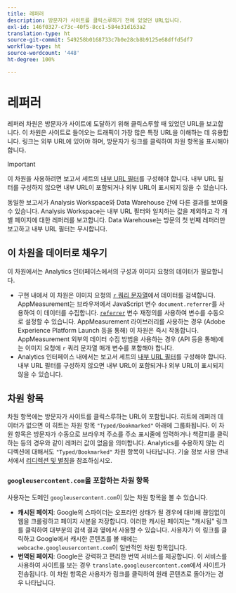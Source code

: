 ```yaml
---
title: 레퍼러
description: 방문자가 사이트를 클릭스루하기 전에 있었던 URL입니다.
exl-id: 146f0327-c73c-40f5-8cc1-584e31d163a2
translation-type: ht
source-git-commit: 549258b0168733c7b0e28cb8b9125e68dffd5df7
workflow-type: ht
source-wordcount: '448'
ht-degree: 100%

---
```


# 레퍼러

레퍼러 차원은 방문자가 사이트에 도달하기 위해 클릭스루할 때 있었던 URL을 보고합니다. 이 차원은 사이트로 들어오는 트래픽이 가장 많은 특정 URL을 이해하는 데 유용합니다. 링크는 외부 URL에 있어야 하며, 방문자가 링크를 클릭하여 차원 항목을 표시해야 합니다.

>[!IMPORTANT]
>
>이 차원을 사용하려면 보고서 세트의 [내부 URL 필터](/help/admin/admin/internal-url-filter-admin.md)를 구성해야 합니다. 내부 URL 필터를 구성하지 않으면 내부 URL이 포함되거나 외부 URL이 표시되지 않을 수 있습니다.

동일한 보고서가 Analysis Workspace와 Data Warehouse 간에 다른 결과를 보여줄 수 있습니다. Analysis Workspace는 내부 URL 필터와 일치하는 값을 제외하고 각 개별 페이지에 대한 레퍼러를 보고합니다. Data Warehouse는 방문의 첫 번째 레퍼러만 보고하고 내부 URL 필터는 무시합니다.

## 이 차원을 데이터로 채우기

이 차원에서는 Analytics 인터페이스에서의 구성과 이미지 요청의 데이터가 필요합니다.

* 구현 내에서 이 차원은 이미지 요청의 [`r` 쿼리 문자열](/help/implement/validate/query-parameters.md)에서 데이터를 검색합니다. AppMeasurement는 브라우저에서 JavaScript 변수 `document.referrer`를 사용하여 이 데이터를 수집합니다. [`referrer`](/help/implement/vars/page-vars/referrer.md) 변수 재정의를 사용하여 변수를 수동으로 설정할 수 있습니다. AppMeasurement 라이브러리를 사용하는 경우 (Adobe Experience Platform Launch 등을 통해) 이 차원은 즉시 작동합니다. AppMeasurement 외부의 데이터 수집 방법을 사용하는 경우 (API 등을 통해)에는 이미지 요청에 `r` 쿼리 문자열 매개 변수를 포함해야 합니다.
* Analytics 인터페이스 내에서는 보고서 세트의 [내부 URL 필터](/help/admin/admin/internal-url-filter-admin.md)를 구성해야 합니다. 내부 URL 필터를 구성하지 않으면 내부 URL이 포함되거나 외부 URL이 표시되지 않을 수 있습니다.

## 차원 항목

차원 항목에는 방문자가 사이트를 클릭스루하는 URL이 포함됩니다. 히트에 레퍼러 데이터가 없으면 이 히트는 차원 항목 `"Typed/Bookmarked"` 아래에 그룹화됩니다. 이 차원 항목은 방문자가 수동으로 브라우저 주소를 주소 표시줄에 입력하거나 책갈피를 클릭하는 등의 경우와 같이 레퍼러 값이 없음을 의미합니다. Analytics를 수용하지 않는 리디렉션에 대해서도 `"Typed/Bookmarked"` 차원 항목이 나타납니다. 기술 정보 사용 안내서에서 [리디렉션 및 별칭](/help/technotes/redirects.md)을 참조하십시오.

### `googleusercontent.com`을 포함하는 차원 항목

사용자는 도메인 `googleusercontent.com`이 있는 차원 항목을 볼 수 있습니다.

* **캐시된 페이지**: Google의 스파이더는 오프라인 상태가 될 경우에 대비해 끊임없이 웹을 크롤링하고 페이지 사본을 저장합니다. 이러한 캐시된 페이지는 &quot;캐시됨&quot; 링크를 클릭하여 대부분의 검색 결과 옆에서 사용할 수 있습니다. 사용자가 이 링크를 클릭하고 Google에서 캐시한 콘텐츠를 볼 때에는 `webcache.googleusercontent.com`이 일반적인 차원 항목입니다.
* **번역된 페이지**: Google은 강력하고 편리한 번역 서비스를 제공합니다. 이 서비스를 사용하여 사이트를 보는 경우 `translate.googleusercontent.com`에서 사이트가 전송됩니다. 이 차원 항목은 사용자가 링크를 클릭하여 원래 콘텐츠로 돌아가는 경우 나타납니다.
